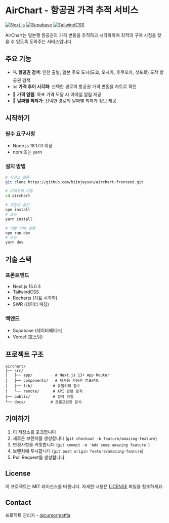 # AirChart - 항공권 가격 추적 서비스

[![Next.js](https://img.shields.io/badge/Next.js-15.0.3-black)](https://nextjs.org/)
[![Supabase](https://img.shields.io/badge/Supabase-2.46.1-green)](https://supabase.io/)
[![TailwindCSS](https://img.shields.io/badge/TailwindCSS-3.4.1-blue)](https://tailwindcss.com/)

AirChart는 일본행 항공권의 가격 변동을 추적하고 시각화하여 최적의 구매 시점을 찾을 수 있도록 도와주는 서비스입니다.

## 주요 기능

- 🔍 **항공권 검색**: 인천 출발, 일본 주요 도시(도쿄, 오사카, 후쿠오카, 삿포로) 도착 항공권 검색
- 📊 **가격 추이 시각화**: 선택한 경로의 항공권 가격 변동을 차트로 확인
- 📧 **가격 알림**: 목표 가격 도달 시 이메일 알림 제공
- 📅 **날짜별 최저가**: 선택한 경로의 날짜별 최저가 정보 제공

## 시작하기

### 필수 요구사항

- Node.js 18.17.0 이상
- npm 또는 yarn

### 설치 방법

```bash
# 저장소 클론
git clone https://github.com/hiimjayson/airchart-frontend.git

# 디렉토리 이동
cd airchart

# 의존성 설치
npm install
# 또는
yarn install

# 개발 서버 실행
npm run dev
# 또는
yarn dev
```

## 기술 스택

### 프론트엔드

- Next.js 15.0.3
- TailwindCSS
- Recharts (차트 시각화)
- SWR (데이터 페칭)

### 백엔드

- Supabase (데이터베이스)
- Vercel (호스팅)

## 프로젝트 구조

```
airchart/
├── src/
│   ├── app/          # Next.js 13+ App Router
│   ├── components/   # 재사용 가능한 컴포넌트
│   ├── lib/         # 유틸리티 함수
│   └── remote/      # API 관련 로직
├── public/          # 정적 파일
└── docs/           # 프롬프팅용 문서
```

## 기여하기

1. 이 저장소를 포크합니다
2. 새로운 브랜치를 생성합니다 (`git checkout -b feature/amazing-feature`)
3. 변경사항을 커밋합니다 (`git commit -m 'Add some amazing feature'`)
4. 브랜치에 푸시합니다 (`git push origin feature/amazing-feature`)
5. Pull Request를 생성합니다

## License

이 프로젝트는 MIT 라이선스를 따릅니다. 자세한 내용은 [LICENSE](LICENSE) 파일을 참조하세요.

## Contact

프로젝트 관리자 - [@cursormatfia](https://www.threads.net/@cursormatfia)

